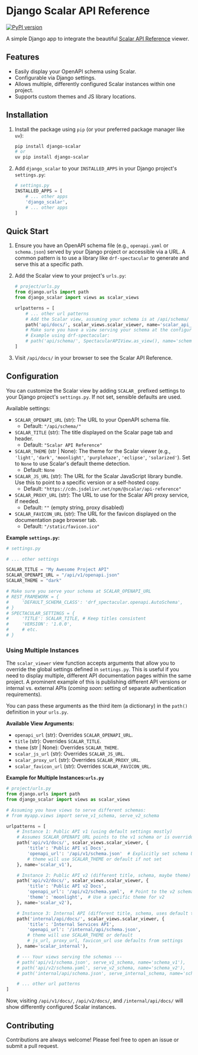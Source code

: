 # Django Scalar API Reference

[![PyPI version](https://badge.fury.io/py/django-scalar.svg)](https://badge.fury.io/py/django-scalar) <!-- TODO: Add actual PyPI link/badge if published -->

A simple Django app to integrate the beautiful [Scalar API Reference](https://github.com/scalar/scalar) viewer.

## Features

*   Easily display your OpenAPI schema using Scalar.
*   Configurable via Django settings.
*   Allows multiple, differently configured Scalar instances within one project.
*   Supports custom themes and JS library locations.

## Installation

1.  Install the package using `pip` (or your preferred package manager like `uv`):

    ```bash
    pip install django-scalar
    # or
    uv pip install django-scalar
    ```

2.  Add `django_scalar` to your `INSTALLED_APPS` in your Django project's `settings.py`:

    ```python
    # settings.py
    INSTALLED_APPS = [
        # ... other apps
        'django_scalar',
        # ... other apps
    ]
    ```

## Quick Start

1.  Ensure you have an OpenAPI schema file (e.g., `openapi.yaml` or `schema.json`) served by your Django project or accessible via a URL. A common pattern is to use a library like `drf-spectacular` to generate and serve this at a specific path.

2.  Add the Scalar view to your project's `urls.py`:

    ```python
    # project/urls.py
    from django.urls import path
    from django_scalar import views as scalar_views

    urlpatterns = [
        # ... other url patterns
        # Add the Scalar view, assuming your schema is at /api/schema/
        path('api/docs/', scalar_views.scalar_viewer, name='scalar_api_docs'),
        # Make sure you have a view serving your schema at the configured URL
        # Example using drf-spectacular:
        # path('api/schema/', SpectacularAPIView.as_view(), name='schema'),
    ]
    ```

3.  Visit `/api/docs/` in your browser to see the Scalar API Reference.

## Configuration

You can customize the Scalar view by adding `SCALAR_` prefixed settings to your Django project's `settings.py`. If not set, sensible defaults are used.

Available settings:

*   `SCALAR_OPENAPI_URL` (str): The URL to your OpenAPI schema file.
    *   Default: `"/api/schema/"`
*   `SCALAR_TITLE` (str): The title displayed on the Scalar page tab and header.
    *   Default: `"Scalar API Reference"`
*   `SCALAR_THEME` (str | None): The theme for the Scalar viewer (e.g., `'light'`, `'dark'`, `'moonlight'`, `'purplehaze'`, `'eclipse'`, `'solarized'`). Set to `None` to use Scalar's default theme detection.
    *   Default: `None`
*   `SCALAR_JS_URL` (str): The URL for the Scalar JavaScript library bundle. Use this to point to a specific version or a self-hosted copy.
    *   Default: `"https://cdn.jsdelivr.net/npm/@scalar/api-reference"`
*   `SCALAR_PROXY_URL` (str): The URL to use for the Scalar API proxy service, if needed.
    *   Default: `""` (empty string, proxy disabled)
*   `SCALAR_FAVICON_URL` (str): The URL for the favicon displayed on the documentation page browser tab.
    *   Default: `"/static/favicon.ico"`

**Example `settings.py`:**

```python
# settings.py

# ... other settings

SCALAR_TITLE = "My Awesome Project API"
SCALAR_OPENAPI_URL = "/api/v1/openapi.json"
SCALAR_THEME = "dark"

# Make sure you serve your schema at SCALAR_OPENAPI_URL
# REST_FRAMEWORK = {
#     'DEFAULT_SCHEMA_CLASS': 'drf_spectacular.openapi.AutoSchema',
# }
# SPECTACULAR_SETTINGS = {
#     'TITLE': SCALAR_TITLE, # Keep titles consistent
#     'VERSION': '1.0.0',
#     # etc.
# }
```

### Using Multiple Instances

The `scalar_viewer` view function accepts arguments that allow you to override the global settings defined in `settings.py`. This is useful if you need to display multiple, different API documentation pages within the same project. A prominent example of this is publishing different API versions or internal vs. external APIs (_coming soon_: setting of separate authentication requirements).

You can pass these arguments as the third item (a dictionary) in the `path()` definition in your `urls.py`.

**Available View Arguments:**

*   `openapi_url` (str): Overrides `SCALAR_OPENAPI_URL`.
*   `title` (str): Overrides `SCALAR_TITLE`.
*   `theme` (str | None): Overrides `SCALAR_THEME`.
*   `scalar_js_url` (str): Overrides `SCALAR_JS_URL`.
*   `scalar_proxy_url` (str): Overrides `SCALAR_PROXY_URL`.
*   `scalar_favicon_url` (str): Overrides `SCALAR_FAVICON_URL`.

**Example for Multiple Instances:`urls.py`**

```python
# project/urls.py
from django.urls import path
from django_scalar import views as scalar_views

# Assuming you have views to serve different schemas:
# from myapp.views import serve_v1_schema, serve_v2_schema

urlpatterns = [
    # Instance 1: Public API v1 (using default settings mostly)
    # Assumes SCALAR_OPENAPI_URL points to the v1 schema or is overridden here
    path('api/v1/docs/', scalar_views.scalar_viewer, {
        'title': 'Public API v1 Docs',
        'openapi_url': '/api/v1/schema.json'  # Explicitly set schema URL for v1
        # theme will use SCALAR_THEME or default if not set
    }, name='scalar_v1'),

    # Instance 2: Public API v2 (different title, schema, maybe theme)
    path('api/v2/docs/', scalar_views.scalar_viewer, {
        'title': 'Public API v2 Docs',
        'openapi_url': '/api/v2/schema.yaml',  # Point to the v2 schema
        'theme': 'moonlight',  # Use a specific theme for v2
    }, name='scalar_v2'),

    # Instance 3: Internal API (different title, schema, uses default theme)
    path('internal/api/docs/', scalar_views.scalar_viewer, {
        'title': 'Internal Services API',
        'openapi_url': '/internal/api/schema.json',
        # theme will use SCALAR_THEME or default
        # js_url, proxy_url, favicon_url use defaults from settings
    }, name='scalar_internal'),

    # --- Your views serving the schemas ---
    # path('api/v1/schema.json', serve_v1_schema, name='schema_v1'),
    # path('api/v2/schema.yaml', serve_v2_schema, name='schema_v2'),
    # path('internal/api/schema.json', serve_internal_schema, name='schema_internal'),

    # ... other url patterns
]
```
Now, visiting `/api/v1/docs/`, `/api/v2/docs/`, and `/internal/api/docs/` will show differently configured Scalar instances.

## Contributing
Contributions are always welcome! Please feel free to open an issue or submit a pull request.
